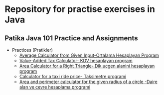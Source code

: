 # Repository for practise exercises in Java

## Patika Java 101 Practice and Assignments

<ul>
  
  <li>Practices (Pratikler)
    <ul>
      <li> <a href="https://github.com/YagmurGULEC/JavaPatikaPrinceton/blob/main/Java101Patika/AverageCalculator.java">Average Calculator from Given Input-Ortalama Hesaplayan Program</a> </li>
      <li> <a href="https://github.com/YagmurGULEC/JavaPatikaPrinceton/blob/main/Java101Patika/TaxCalculator.java">Value-Added Tax Calculator- KDV hesaplayan program</a> </li>
       <li> <a href="https://github.com/YagmurGULEC/JavaPatikaPrinceton/blob/main/Java101Patika/AreaCalculator.java">Area Calculator for a Right Triangle- Dik ucgen alanini hesaplayan program</a> </li>
       <li> <a href="https://github.com/YagmurGULEC/JavaPatikaPrinceton/blob/main/Java101Patika/TaximeterCalculator.java">Calculator for a taxi ride price- Taksimetre programi</a> </li>
       <li> <a href="https://github.com/YagmurGULEC/JavaPatikaPrinceton/blob/main/Java101Patika/CircleAreaPerimeterCalculator.java"> Area and perimeter calculator for  the given radius of a circle -Daire alan ve cevre hesaplama programi</a> </li>
    </ul>
  </li>
</ul>